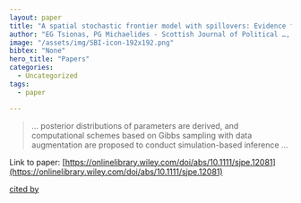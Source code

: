 ```yaml
---
layout: paper
title: "A spatial stochastic frontier model with spillovers: Evidence for Italian regions"
author: "EG Tsionas, PG Michaelides - Scottish Journal of Political …, 2016 - Wiley Online Library"
image: "/assets/img/SBI-icon-192x192.png"
bibtex: "None"
hero_title: "Papers"
categories:
  - Uncategorized
tags:
  - paper

---
```

>… posterior distributions of parameters are derived, and computational schemes based on Gibbs sampling with data augmentation are proposed to conduct simulation-based inference …

Link to paper: [https://onlinelibrary.wiley.com/doi/abs/10.1111/sjpe.12081](https://onlinelibrary.wiley.com/doi/abs/10.1111/sjpe.12081)

[cited by](https://scholar.google.com/scholar?cites=6113242019031742429&as_sdt=2005&sciodt=0,5&hl=en&num=20)
